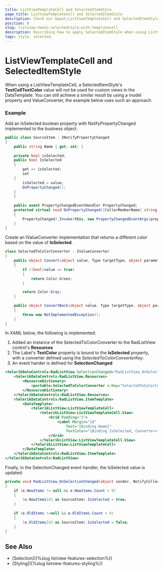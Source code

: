 ```yaml
---
title: ListViewTemplateCell and SelectedItemStyle
page_title: ListViewTemplateCell and SelectedItemStyle
description: Check our &quot;ListViewTemplateCell and SelectedItemStyle&quot; documentation article for Telerik ListView for Xamarin control.
position: 0
slug: listview-howto-selectedstyle-with-templatecell
description: Describing how to apply SelectedItemStyle when using ListViewTemplateCell
tags: style, selected,
---
```


# ListViewTemplateCell and SelectedItemStyle

When using a ListViewTemplateCell, a SelectedItemStyle's **TextCellTextColor** value will not be used for custom views in the DataTemplate. You can still achieve a similar result by using a model property and ValueConverter, the example below uses such an approach.

### Example

Add an IsSelected boolean property with NotifyPropertyChanged implemented to the business object.

```C#
public class SourceItem : INotifyPropertyChanged
{
    public string Name { get; set; }
    
    private bool isSelected;
    public bool IsSelected
    {
        get => isSelected;
        set
	{ 
	    isSelected = value; 
	    OnPropertyChanged(); 
	}
    }
    
    public event PropertyChangedEventHandler PropertyChanged;
    protected virtual void OnPropertyChanged([CallerMemberName] string propertyName = null)
    {
        PropertyChanged?.Invoke(this, new PropertyChangedEventArgs(propertyName));
    }
}
```

Create an IValueConverter implementation that returns a different color based on the value of **IsSelected**.

```C#
class SelectedToColorConverter : IValueConverter
{
    public object Convert(object value, Type targetType, object parameter, CultureInfo culture)
    {
        if ((bool)value == true)
        {
            return Color.Green;
        }

        return Color.Gray;
    }
 
    public object ConvertBack(object value, Type targetType, object parameter, CultureInfo culture)
    {
        throw new NotImplementedException();
    }
}
```

In XAML below, the following is implemented:

1. Added an instance of the SelectedToColorConverter to the RadListView control's **Resources**
2. The Label's **TextColor** property is bound to the **IsSelected** property, with a converter defined using the *SelectedToColorConverterKey*.
3. An event hander is defined for **SelectionChanged**

```XML
<telerikDataControls:RadListView SelectionChanged="RadListView_OnSelectionChanged">
    <telerikDataControls:RadListView.Resources>
        <ResourceDictionary>
            <portable:SelectedToColorConverter x:Key="SelectedToColorConverterKey"/>
        </ResourceDictionary>
    </telerikDataControls:RadListView.Resources>
    <telerikDataControls:RadListView.ItemTemplate>
        <DataTemplate>
            <telerikListView:ListViewTemplateCell>
                <telerikListView:ListViewTemplateCell.View>
                    <Grid Padding="3">
                        <Label Margin="10"
                            Text="{Binding Name}"
                            TextColor="{Binding IsSelected, Converter={StaticResource SelectedToColorConverterKey}}"/>
                    </Grid>
                </telerikListView:ListViewTemplateCell.View>
            </telerikListView:ListViewTemplateCell>
        </DataTemplate>
    </telerikDataControls:RadListView.ItemTemplate>
</telerikDataControls:RadListView>
```

Finally, in the SelectionChanged event handler, the IsSelected value is updated:

```C#
private void RadListView_OnSelectionChanged(object sender, NotifyCollectionChangedEventArgs e)
{
    if (e.NewItems != null && e.NewItems.Count > 0)
    {
        (e.NewItems[0] as SourceItem).IsSelected = true;
    }
 
    if (e.OldItems !=null && e.OldItems.Count > 0)
    {
        (e.OldItems[0] as SourceItem).IsSelected = false;
    }
}
```

## See Also

- [Selection]({%slug listview-features-selection%})
- [Styling]({%slug listview-features-styling%})
